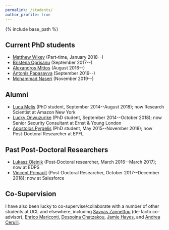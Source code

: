 ```yaml
---
permalink: /students/
author_profile: true
---
```


{% include base_path %}

## Current PhD students
-   [Matthew Wixey](https://www.pwc.co.uk/contacts/m/matt-wixey.html) (Part-time, January 2018--)
-   [Bristena Oprisanu](https://www.bristenaop.com/) (September 2017--)
-   [Alexandros Mittos](http://mittos.me/) (August 2016--)
-	[Antonis Papasavva](http://www0.cs.ucl.ac.uk/people/A.Papasavva.html) (September 2019--)
-	[Mohammad Naseri](https://www.linkedin.com/in/mohammad-naseri-2329ba109) (November 2019--)

## Alumni
-   [Luca Melis](https://lucamelis.github.io/) (PhD student, September 2014--August 2018); now Research Scientist at Amazon New York
-   [Lucky Onwuzurike](https://luckenzo.github.io/) (PhD student, September 2014--October 2018); now Senior Security Consultant at Ernst & Young London
-   [Apostolos Pyrgelis](https://mex2meou.github.io/webpage/) (PhD student, May 2015--November 2018); now Post-Doctoral Researcher at EPFL


## Past Post-Doctoral Researchers
-   [Lukasz Olejnik](https://lukaszolejnik.com/) (Post-Doctoral researcher, March 2016--March 2017); now at EDPS
-   [Vincent Primault](http://www.cs.ucl.ac.uk/people/V.Primault.html/) (Post-Doctoral Researcher, October 2017--December 2018); now at Salesforce


## Co-Supervision
I have also been lucky to co-supervise/collaborate with a number of other students at UCL and elsewhere, including [Savvas Zannettou](https://netsysci.cut.ac.cy/savvas.zannettou/) (de-facto co-advisor), [Enrico Mariconti](http://www0.cs.ucl.ac.uk/staff/E.Mariconti/), [Despoina Chatzakou](http://oswinds.csd.auth.gr/people/despoina-chatzakou), [Jamie Hayes](http://www.homepages.ucl.ac.uk/~ucabaye/), and [Andrea Cerulli](https://andreacerulli.github.io/).
